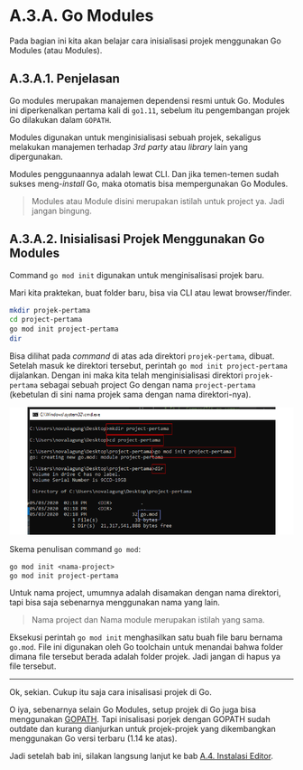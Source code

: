 # A.3.A. Go Modules

Pada bagian ini kita akan belajar cara inisialisasi projek menggunakan Go Modules (atau Modules).

## A.3.A.1. Penjelasan

Go modules merupakan manajemen dependensi resmi untuk Go. Modules ini diperkenalkan pertama kali di `go1.11`, sebelum itu pengembangan projek Go dilakukan dalam `GOPATH`.

Modules digunakan untuk menginisialisasi sebuah projek, sekaligus melakukan manajemen terhadap *3rd party* atau *library* lain yang dipergunakan.

Modules penggunaannya adalah lewat CLI. Dan jika temen-temen sudah sukses meng-*install* Go, maka otomatis bisa mempergunakan Go Modules.

> Modules atau Module disini merupakan istilah untuk project ya. Jadi jangan bingung.

## A.3.A.2. Inisialisasi Projek Menggunakan Go Modules

Command `go mod init` digunakan untuk menginisalisasi projek baru.

Mari kita praktekan, buat folder baru, bisa via CLI atau lewat browser/finder.

```bash
mkdir projek-pertama
cd project-pertama
go mod init project-pertama
dir
```

Bisa dilihat pada *command* di atas ada direktori `projek-pertama`, dibuat. Setelah masuk ke direktori tersebut, perintah `go mod init project-pertama` dijalankan. Dengan ini maka kita telah menginisialisasi direktori `projek-pertama` sebagai sebuah project Go dengan nama `project-pertama` (kebetulan di sini nama projek sama dengan nama direktori-nya).

![Init project](images/A_go_modules_1_initmodule.png)

Skema penulisan command `go mod`:

```
go mod init <nama-project>
go mod init project-pertama
```

Untuk nama project, umumnya adalah disamakan dengan nama direktori, tapi bisa saja sebenarnya menggunakan nama yang lain.

> Nama project dan Nama module merupakan istilah yang sama.

Eksekusi perintah `go mod init` menghasilkan satu buah file baru bernama `go.mod`. File ini digunakan oleh Go toolchain untuk menandai bahwa folder dimana file tersebut berada adalah folder projek. Jadi jangan di hapus ya file tersebut.

---

Ok, sekian. Cukup itu saja cara inisalisasi projek di Go.

O iya, sebenarnya selain Go Modules, setup projek di Go juga bisa menggunakan [GOPATH](/3-setup-go-project-dengan-go-modules.html). Tapi inisalisasi porjek dengan GOPATH sudah outdate dan kurang dianjurkan untuk projek-projek yang dikembangkan menggunakan Go versi terbaru (1.14 ke atas).

Jadi setelah bab ini, silakan langsung lanjut ke bab [A.4. Instalasi Editor](4-instalasi-editor.md).
